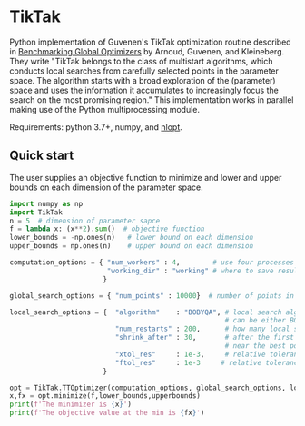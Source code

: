 # TikTak
Python implementation of Guvenen's TikTak optimization routine described in [Benchmarking Global Optimizers](https://fguvenendotcom.files.wordpress.com/2019/09/agk2019-september-nber-submit.pdf) by Arnoud, Guvenen, and Kleineberg.  They write "TikTak belongs to the class of multistart algorithms, which conducts local searches from carefully selected points in the parameter space. The algorithm starts with a broad exploration of the (parameter) space and uses the information it accumulates to increasingly focus the search on the most promising region."  This implementation works in parallel making use of the Python multiprocessing module.  



Requirements: python 3.7+, numpy, and [nlopt](https://pypi.org/project/nlopt/).

## Quick start

The user supplies an objective function to minimize and lower and upper bounds on each dimension of the parameter space.

```python
import numpy as np
import TikTak
n = 5  # dimension of parameter sapce
f = lambda x: (x**2).sum()  # objective function
lower_bounds = -np.ones(n)   # lower bound on each dimension
upper_bounds = np.ones(n)    # upper bound on each dimension

computation_options = { "num_workers" : 4,        # use four processes in parallel
                        "working_dir" : "working" # where to save results in progress (in case interrupted)
                       }

global_search_options = { "num_points" : 10000}  # number of points in global pre-test

local_search_options = {  "algorithm"    : "BOBYQA", # local search algorithm
                                                     # can be either BOBYQA from NLOPT or Nelder-Mead from scipy
                          "num_restarts" : 200,      # how many local searches to do
                          "shrink_after" : 30,       # after the first [shrink_after] restarts we begin searching
                                                     # near the best point we have found so far
                          "xtol_res"     : 1e-3,     # relative tolerance on x
                          "ftol_res"     : 1e-3     # relative tolerance on f
                       }

opt = TikTak.TTOptimizer(computation_options, global_search_options, local_search_options)
x,fx = opt.minimize(f,lower_bounds,upperbounds)
print(f'The minimizer is {x}')
print(f'The objective value at the min is {fx}')
```
